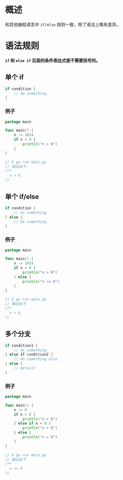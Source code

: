 # 概述

和其他编程语言中 `if/else` 规则一致，除了语法上略有差异。

# 语法规则

**`if` 和 `else if` 后面的条件表达式是不需要括号的。**

## 单个 if

```go
if condition {
	// do something	
}
```

### 例子

```go
package main

func main() {
	n := 1024
	if n > 0 {
		println("n > 0")
	}
}

// $ go run main.go
// 输出如下 
/**
  n > 0
*/
```

## 单个 if/else

```go
if condition {
	// do something	
} else {
	// do something	
}
```

### 例子

```go
package main

func main() {
	n := 1024
	if n > 0 {
		println("n > 0")
	} else {
		println("n <= 0")
	}
}

// $ go run main.go
// 输出如下 
/**
  n > 0
*/
```

## 多个分支

```go
if condition1 {
	// do something	
} else if condition2 {
	// do something else	
} else {
	// default
}
```

### 例子

```go
package main

func main() {
	n := 0
	if n > 0 {
		println("n > 0")
	} else if n < 0 {
		println("n < 0")
	} else {
		println("n = 0")
	}
}

// $ go run main.go
// 输出如下 
/**
  n == 0
*/
```
